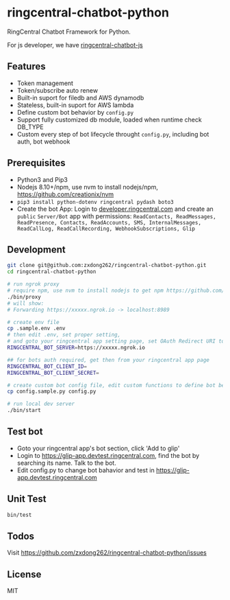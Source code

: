 
# ringcentral-chatbot-python

RingCentral Chatbot Framework for Python.

For js developer, we have [ringcentral-chatbot-js](https://github.com/tylerlong/ringcentral-chatbot-js)

## Features

- Token management
- Token/subscribe auto renew
- Built-in suport for filedb and AWS dynamodb
- Stateless, built-in suport for AWS lambda
- Define custom bot behavior by `config.py`
- Support fully customized db module, loaded when runtime check DB_TYPE
- Custom every step of bot lifecycle throught `config.py`, including bot auth, bot webhook

## Prerequisites

- Python3 and Pip3
- Nodejs 8.10+/npm, use nvm to install nodejs/npm, https://github.com/creationix/nvm
- `pip3 install python-dotenv ringcentral pydash boto3`
- Create the bot App: Login to [developer.ringcentral.com](https://developer.ringcentral.com) and create an `public` `Server/Bot` app with permissions: `ReadContacts, ReadMessages, ReadPresence, Contacts, ReadAccounts, SMS, InternalMessages, ReadCallLog, ReadCallRecording, WebhookSubscriptions, Glip`

## Development

```bash
git clone git@github.com:zxdong262/ringcentral-chatbot-python.git
cd ringcentral-chatbot-python

# run ngrok proxy
# require npm, use nvm to install nodejs to get npm https://github.com/creationix/nvm
./bin/proxy
# will show:
# Forwarding https://xxxxx.ngrok.io -> localhost:8989

# create env file
cp .sample.env .env
# then edit .env, set proper setting,
# and goto your ringcentral app setting page, set OAuth Redirect URI to https://https://xxxxx.ngrok.io/bot-oauth
RINGCENTRAL_BOT_SERVER=https://xxxxx.ngrok.io

## for bots auth required, get then from your ringcentral app page
RINGCENTRAL_BOT_CLIENT_ID=
RINGCENTRAL_BOT_CLIENT_SECRET=

# create custom bot config file, edit custom functions to define bot behavior
cp config.sample.py config.py

# run local dev server
./bin/start
```

## Test bot

- Goto your ringcentral app's bot section, click 'Add to glip'
- Login to https://glip-app.devtest.ringcentral.com, find the bot by searching its name. Talk to the bot.
- Edit config.py to change bot bahavior and test in https://glip-app.devtest.ringcentral.com

## Unit Test

```bash
bin/test
```

## Todos
Visit https://github.com/zxdong262/ringcentral-chatbot-python/issues

## License

MIT